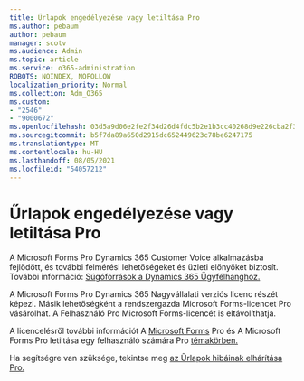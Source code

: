 ```yaml
---
title: Űrlapok engedélyezése vagy letiltása Pro
ms.author: pebaum
author: pebaum
manager: scotv
ms.audience: Admin
ms.topic: article
ms.service: o365-administration
ROBOTS: NOINDEX, NOFOLLOW
localization_priority: Normal
ms.collection: Adm_O365
ms.custom:
- "2546"
- "9000672"
ms.openlocfilehash: 03d5a9d06e2fe2f34d26d4fdc5b2e1b3cc40268d9e226cba2f30aae880d941fe
ms.sourcegitcommit: b5f7da89a650d2915dc652449623c78be6247175
ms.translationtype: MT
ms.contentlocale: hu-HU
ms.lasthandoff: 08/05/2021
ms.locfileid: "54057212"
---
```

# <a name="enable-or-disable-forms-pro"></a>Űrlapok engedélyezése vagy letiltása Pro

A Microsoft Forms Pro Dynamics 365 Customer Voice alkalmazásba fejlődött, és további felmérési lehetőségeket és üzleti előnyöket biztosít. További információ: [Súgóforrások a Dynamics 365 Ügyfélhanghoz.](https://go.microsoft.com/fwlink/p/?linkid=2128357)  

A Microsoft Forms Pro Dynamics 365 Nagyvállalati verziós licenc részét képezi. Másik lehetőségként a rendszergazda Microsoft Forms-licencet Pro vásárolhat. A Felhasználó Pro Microsoft Forms-licencét is eltávolíthatja.  

A licencelésről további információt A [Microsoft Forms](https://docs.microsoft.com/forms-pro/purchase#purchase-microsoft-forms-pro-for-users-in-a-dynamics-365-tenant) Pro és A Microsoft Forms Pro letiltása egy felhasználó számára Pro [témakörben.](https://docs.microsoft.com/forms-pro/purchase#disable-microsoft-forms-pro-for-a-user-1)
  
Ha segítségre van szüksége, tekintse meg [az Űrlapok hibáinak elhárítása Pro.](https://docs.microsoft.com/forms-pro/troubleshoot)